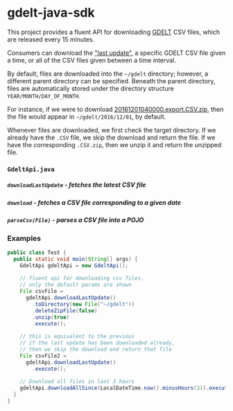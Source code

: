 # gdelt-java-sdk
This project provides a fluent API for downloading [GDELT](http://gdeltproject.org/) CSV files, which are released every 15 minutes.

Consumers can download the 
["last update"](http://data.gdeltproject.org/gdeltv2/lastupdate.txt), 
a specific GDELT CSV file given a time, or all of the CSV files given between a time interval.  

By default, files are downloaded into the `~/gdelt` directory; however, a different parent directory can be specified.
Beneath the parent directory, files are automatically stored under the directory structure `YEAR/MONTH/DAY_OF_MONTH`.

For instance, if we were to download 
[20161201040000.export.CSV.zip](http://data.gdeltproject.org/gdeltv2/20161201040000.export.CSV.zip), 
then the file would appear in `~/gdelt/2016/12/01`, by default.

Whenever files are downloaded, we first check the target directory. 
If we already have the `.CSV` file, we skip the download and return the file.
If we have the corresponding `.CSV.zip`, then we unzip it and return the unzipped file.

### `GdeltApi.java`
##### `downloadLastUpdate` - fetches the latest CSV file
##### `download` - fetches a CSV file corresponding to a given date
##### `parseCsv(File)` - parses a CSV file into a POJO

### Examples
```java
public class Test {
  public static void main(String[] args) {
    GdeltApi gdeltApi = new GdeltApi();
      
    // fluent api for downloading csv files.
    // only the default params are shown
    File csvFile = 
      gdeltApi.downloadLastUpdate()
        .toDirectory(new File("~/gdelt"))
        .deleteZipFile(false)
        .unzip(true)
        .execute();
      
    // this is equivalent to the previous
    // if the last update has been downloaded already, 
    // then we skip the download and return that file 
    File csvFile2 = 
      gdeltApi.downloadLastUpdate()
        .execute();
    
    // Download all files in last 3 hours
    gdeltApi.downloadAllSince(LocalDateTime.now().minusHours(3)).execute();
  }
}
```